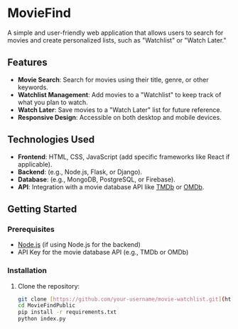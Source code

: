 # MovieFind

A simple and user-friendly web application that allows users to search for movies and create personalized lists, such as "Watchlist" or "Watch Later."

## Features

- **Movie Search**: Search for movies using their title, genre, or other keywords.
- **Watchlist Management**: Add movies to a "Watchlist" to keep track of what you plan to watch.
- **Watch Later**: Save movies to a "Watch Later" list for future reference.
- **Responsive Design**: Accessible on both desktop and mobile devices.

## Technologies Used

- **Frontend**: HTML, CSS, JavaScript (add specific frameworks like React if applicable).
- **Backend**: (e.g., Node.js, Flask, or Django).
- **Database**: (e.g., MongoDB, PostgreSQL, or Firebase).
- **API**: Integration with a movie database API like [TMDb](https://www.themoviedb.org/) or [OMDb](http://www.omdbapi.com/).

## Getting Started

### Prerequisites

- [Node.js](https://nodejs.org/) (if using Node.js for the backend)
- API Key for the movie database API (e.g., TMDb or OMDb)

### Installation

1. Clone the repository:
   ```bash
   git clone [https://github.com/your-username/movie-watchlist.git](https://github.com/p3nut-ai/MovieFindPublic)
   cd MovieFindPublic
   pip install -r requirements.txt
   python index.py   
